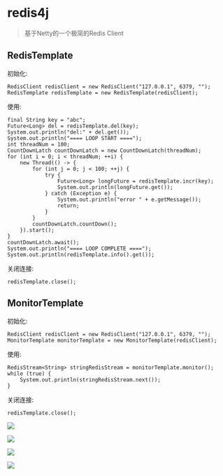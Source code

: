 # redis4j

>基于Netty的一个极简的Redis Client

## RedisTemplate

初始化:

```
RedisClient redisClient = new RedisClient("127.0.0.1", 6379, "");
RedisTemplate redisTemplate = new RedisTemplate(redisClient);
```

使用:
```
final String key = "abc";
Future<Long> del = redisTemplate.del(key);
System.out.println("del:" + del.get());
System.out.println("==== LOOP START ====");
int threadNum = 100;
CountDownLatch countDownLatch = new CountDownLatch(threadNum);
for (int i = 0; i < threadNum; ++i) {
    new Thread(() -> {
        for (int j = 0; j < 100; ++j) {
            try {
                Future<Long> longFuture = redisTemplate.incr(key);
                System.out.println(longFuture.get());
            } catch (Exception e) {
                System.out.println("error " + e.getMessage());
                return;
            }
        }
        countDownLatch.countDown();
    }).start();
}
countDownLatch.await();
System.out.println("==== LOOP COMPLETE ====");
System.out.println(redisTemplate.info().get());
```

关闭连接:
```
redisTemplate.close();
```


## MonitorTemplate

初始化:

```
RedisClient redisClient = new RedisClient("127.0.0.1", 6379, "");
MonitorTemplate monitorTemplate = new MonitorTemplate(redisClient);
```

使用:
```
RedisStream<String> stringRedisStream = monitorTemplate.monitor();
while (true) {
    System.out.println(stringRedisStream.next());
}
```

关闭连接:
```
redisTemplate.close();
```

![](https://www.dubby.cn/upload/2019-11-07/3b68cf8a-8697-4824-afba-c81288aaec62.png)

![](https://www.dubby.cn/upload/2019-11-07/8a97fcdc-1241-4b81-b555-252711454a7a.png)

![](https://www.dubby.cn/upload/2019-11-07/5e6e3f42-bdb6-466b-8f21-dd051834c95e.png)

![](https://www.dubby.cn/upload/2019-11-07/cbd2ff10-a97f-4479-85fc-08dca88a4b56.png)
